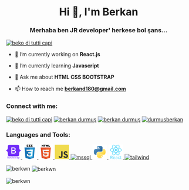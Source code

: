   
<h1 align="center">Hi 👋, I'm Berkan</h1>
<h3 align="center">Merhaba ben JR developer' herkese bol şans...</h3>

<p align="left"> <a href="https://twitter.com/beko di tutti capi" target="blank"><img src="https://img.shields.io/twitter/follow/beko di tutti capi?logo=twitter&style=for-the-badge" alt="beko di tutti capi" /></a> </p>

- 🔭 I’m currently working on **React.js**

- 🌱 I’m currently learning **Javascript**

- 💬 Ask me about **HTML CSS BOOTSTRAP**

- 📫 How to reach me **berkand180@gmail.com**

<h3 align="left">Connect with me:</h3>
<p align="left">
<a href="https://twitter.com/beko di tutti capi" target="blank"><img align="center" src="https://raw.githubusercontent.com/rahuldkjain/github-profile-readme-generator/master/src/images/icons/Social/twitter.svg" alt="beko di tutti capi" height="30" width="40" /></a>
<a href="https://linkedin.com/in/berkan durmuş" target="blank"><img align="center" src="https://raw.githubusercontent.com/rahuldkjain/github-profile-readme-generator/master/src/images/icons/Social/linked-in-alt.svg" alt="berkan durmuş" height="30" width="40" /></a>
<a href="https://fb.com/berkan durmuş" target="blank"><img align="center" src="https://raw.githubusercontent.com/rahuldkjain/github-profile-readme-generator/master/src/images/icons/Social/facebook.svg" alt="berkan durmuş" height="30" width="40" /></a>
<a href="https://instagram.com/durmusberkan" target="blank"><img align="center" src="https://raw.githubusercontent.com/rahuldkjain/github-profile-readme-generator/master/src/images/icons/Social/instagram.svg" alt="durmusberkan" height="30" width="40" /></a>
</p>

<h3 align="left">Languages and Tools:</h3>
<p align="left"> <a href="https://getbootstrap.com" target="_blank" rel="noreferrer"> <img src="https://raw.githubusercontent.com/devicons/devicon/master/icons/bootstrap/bootstrap-plain-wordmark.svg" alt="bootstrap" width="40" height="40"/> </a> <a href="https://www.w3schools.com/css/" target="_blank" rel="noreferrer"> <img src="https://raw.githubusercontent.com/devicons/devicon/master/icons/css3/css3-original-wordmark.svg" alt="css3" width="40" height="40"/> </a> <a href="https://www.w3.org/html/" target="_blank" rel="noreferrer"> <img src="https://raw.githubusercontent.com/devicons/devicon/master/icons/html5/html5-original-wordmark.svg" alt="html5" width="40" height="40"/> </a> <a href="https://developer.mozilla.org/en-US/docs/Web/JavaScript" target="_blank" rel="noreferrer"> <img src="https://raw.githubusercontent.com/devicons/devicon/master/icons/javascript/javascript-original.svg" alt="javascript" width="40" height="40"/> </a> <a href="https://www.microsoft.com/en-us/sql-server" target="_blank" rel="noreferrer"> <img src="https://www.svgrepo.com/show/303229/microsoft-sql-server-logo.svg" alt="mssql" width="40" height="40"/> </a> <a href="https://www.python.org" target="_blank" rel="noreferrer"> <img src="https://raw.githubusercontent.com/devicons/devicon/master/icons/python/python-original.svg" alt="python" width="40" height="40"/> </a> <a href="https://reactjs.org/" target="_blank" rel="noreferrer"> <img src="https://raw.githubusercontent.com/devicons/devicon/master/icons/react/react-original-wordmark.svg" alt="react" width="40" height="40"/> </a> <a href="https://tailwindcss.com/" target="_blank" rel="noreferrer"> <img src="https://www.vectorlogo.zone/logos/tailwindcss/tailwindcss-icon.svg" alt="tailwind" width="40" height="40"/> </a> </p>

<p><img align="left" src="https://github-readme-stats.vercel.app/api/top-langs?username=berkwn&show_icons=true&locale=en&layout=compact" alt="berkwn" /></p>

<p>&nbsp;<img align="center" src="https://github-readme-stats.vercel.app/api?username=berkwn&show_icons=true&locale=en" alt="berkwn" /></p>

<p><img align="center" src="https://github-readme-streak-stats.herokuapp.com/?user=berkwn&" alt="berkwn" /></p>
